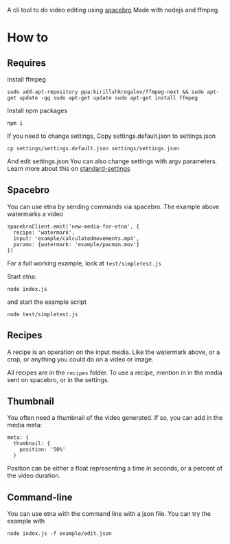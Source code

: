A cli tool to do video editing using [spacebro](https://github.com/spacebro/spacebro)
Made with nodejs and ffmpeg.

# How to

## Requires

Install ffmpeg

`
sudo add-apt-repository ppa:kirillshkrogalev/ffmpeg-next && sudo apt-get update -qq
sudo apt-get update
sudo apt-get install ffmpeg
`

Install npm packages

```
npm i
```

If you need to change settings,
Copy settings.default.json to settings.json

```
cp settings/settings.default.json settings/settings.json
```

And edit settings.json
You can also change settings with argv parameters.
Learn more about this on [standard-settings](https://github.com/soixantecircuits/standard-settings)

## Spacebro

You can use etna by sending commands via spacebro.
The example above watermarks a video

```
spacebroClient.emit('new-media-for-etna', {
  recipe: 'watermark',
  input: 'example/calculatedmovements.mp4',
  params: {watermark: 'example/pacman.mov'}
})

```

For a full working example, look at `test/simpletest.js`

Start etna:

```
node index.js
```

and start the example script

```
node test/simpletest.js
```

## Recipes

A recipe is an operation on the input media. Like the watermark above, or a crop, or anything you could do on a video or image.

All recipes are in the `recipes` folder.
To use a recipe, mention in in the media sent on spacebro, or in the settings.

## Thumbnail

You often need a thumbnail of the video generated.
If so, you can add in the media meta:

```
meta: {
  thumbnail: {
    position: '50%'
  }
```

Position can be either a float representing a time in seconds, or a percent of the video duration.


## Command-line

You can use etna with the command line with a json file.
You can try the example with

```
node index.js -f example/edit.json
```
